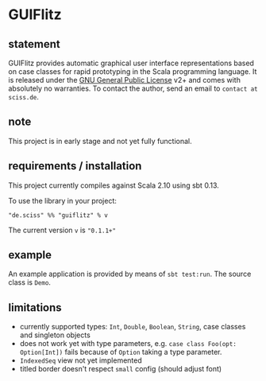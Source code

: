 # GUIFlitz

## statement

GUIFlitz provides automatic graphical user interface representations based on case classes for rapid prototyping in the Scala programming language. It is released under the [GNU General Public License](https://raw.github.com/Sciss/GUIFlitz/master/LICENSE) v2+ and comes with absolutely no warranties. To contact the author, send an email to `contact at sciss.de`.

## note

This project is in early stage and not yet fully functional.

## requirements / installation

This project currently compiles against Scala 2.10 using sbt 0.13.

To use the library in your project:

    "de.sciss" %% "guiflitz" % v

The current version `v` is `"0.1.1+"`

## example

An example application is provided by means of `sbt test:run`. The source class is `Demo`.

## limitations

- currently supported types: `Int`, `Double`, `Boolean`, `String`, case classes and singleton objects
- does not work yet with type parameters, e.g. `case class Foo(opt: Option[Int])` fails because of `Option` taking a type parameter.
- `IndexedSeq` view not yet implemented
- titled border doesn't respect `small` config (should adjust font)
